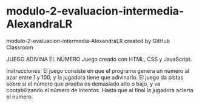 # modulo-2-evaluacion-intermedia-AlexandraLR
modulo-2-evaluacion-intermedia-AlexandraLR created by GitHub Classroom

JUEGO ADIVINA EL NÚMERO
Juego creado con HTML, CSS y JavaScript. 

Instrucciones:
El juego consiste en que el programa genera un número al azar entre 1 y 100, y la jugadora tiene que
adivinarlo. El juego da pistas sobre si el número que prueba es demasiado alto o bajo, y va contabilizando el
número de intentos. Hasta que al final la jugadora acierta el número.

